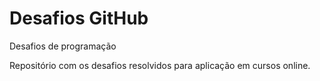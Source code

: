 # Desafios GitHub
Desafios de programação

Repositório com os desafios resolvidos para aplicação em cursos online.
